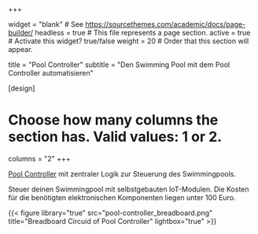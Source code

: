 +++

widget = "blank"  # See https://sourcethemes.com/academic/docs/page-builder/
headless = true  # This file represents a page section.
active = true  # Activate this widget? true/false
weight = 20  # Order that this section will appear.

title = "Pool Controller"
subtitle = "Den Swimming Pool mit dem Pool Controller automatisieren"

[design]
  # Choose how many columns the section has. Valid values: 1 or 2.
  columns = "2"
+++

[Pool Controller](./docs/pool-controller/) mit zentraler Logik zur Steuerung des Swimmingpools.

Steuer deinen Swimmingpool mit selbstgebauten IoT-Modulen. Die Kosten für die benötigten elektronischen Komponenten liegen unter 100 Euro.

{{< figure library="true" src="pool-controller_breadboard.png" title="Breadboard Circuid of Pool Controller" lightbox="true" >}}
